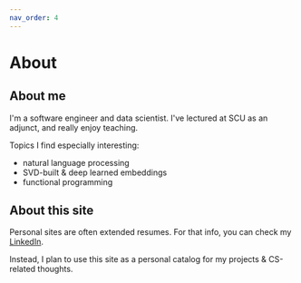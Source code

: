 ```yaml
---
nav_order: 4
---
```


# About

## About me
I'm a software engineer and data scientist. I've lectured at SCU as an adjunct, and really enjoy teaching.

Topics I find especially interesting:
- natural language processing
- SVD-built & deep learned embeddings
- functional programming

## About this site
Personal sites are often extended resumes. For that info, you can check my [LinkedIn](https://www.linkedin.com/in/robbie-culkin/).

Instead, I plan to use this site as a personal catalog for my projects & CS-related thoughts.
